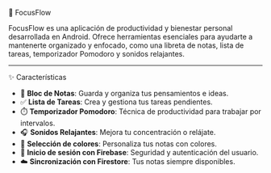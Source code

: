 🧠 FocusFlow

FocusFlow es una aplicación de productividad y bienestar personal desarrollada en Android. Ofrece herramientas esenciales para ayudarte a mantenerte organizado y enfocado, como una libreta de notas, lista de tareas, temporizador Pomodoro y sonidos relajantes.

---

✨ Características

- 📝 **Bloc de Notas**: Guarda y organiza tus pensamientos e ideas.
- ✅ **Lista de Tareas**: Crea y gestiona tus tareas pendientes.
- ⏱️ **Temporizador Pomodoro**: Técnica de productividad para trabajar por intervalos.
- 🎧 **Sonidos Relajantes**: Mejora tu concentración o relájate.
- 🌈 **Selección de colores**: Personaliza tus notas con colores.
- 🔐 **Inicio de sesión con Firebase**: Seguridad y autenticación del usuario.
- ☁️ **Sincronización con Firestore**: Tus notas siempre disponibles.

